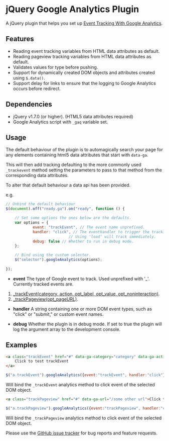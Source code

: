 jQuery Google Analytics Plugin
=========================

A jQuery plugin that helps you set up [Event Tracking With Google Analytics](https://developers.google.com/analytics/devguides/collection/gajs/eventTrackerGuide).


Features
--------

* Reading event tracking variables from HTML data attributes as default.
* Reading pageview tracking variables from HTML data attributes as default.
* Validates values for type before pushing.
* Support for dynamically created DOM objects and attributes created using `$.data()`.
* Support delay for links to ensure that the logging to Google Analytics occurs before redirect.

Dependencies
------------

* jQuery v1.7.0 (or higher). (HTML5 data attributes required)
* Google Analytics script with `_gaq` variable set.

Usage
-----
The default behaviour of the plugin is to automagically search your page for any elements containing html5 data attributes that start with `data-ga`.

This will then add tracking defaulting to the more commonly used `_trackevent` method setting the parameters to pass to that method from the corresponding data attributes.

To alter that default behaviour a data api has been provided.

e.g.

``` js
// Unbind the default behaviour
$(document).off("ready.ga").on("ready", function () {

    // Set some options the ones below are the defaults.
    var options = {
            event: "trackEvent", // The event name unprefixed. 
            handler: "click", // The eventhandler to trigger the tracking. 
                            // Using 'load' will track immediately.
            debug: false // Whether to run in debug mode.
    };

    // Bind using the custom selector.        
    $("selector").googleAnalytics(options);
       
});
``` 

 - **event**
   The type of Google event to track. Used unprefixed with '_'. Currently tracked events are.

  1. [_trackEvent(category, action, opt_label, opt_value, opt_noninteraction)](https://developers.google.com/analytics/devguides/collection/gajs/eventTrackerGuide).
  2. [_trackPageview(opt_pageURL)](https://developers.google.com/analytics/devguides/collection/gajs/methods/gaJSApiBasicConfiguration#_gat.GA_Tracker_._trackPageview).

 - **handler**
   A string containing one or more DOM event types, such as "click" or "submit," or custom event names.

 - **debug**
   Whether the plugin is in debug mode. If set to true the plugin will log the argument array to the development console.

 
Examples
-----
``` html
<a class="trackEvent" href="#" data-ga-category="category" data-ga-action="action"  data-ga-label="label" >
    Click to test trackEvent
</a>
```
``` js
$("a.trackEvent").googleAnalytics({event:"trackEvent", handler:"click"});
```

Will bind the `_trackEvent` analytics method to click event of the selected DOM object.
``` html
<a class="trackPageview" href="#" data-ga-url="/some other url">Click to test trackPageview</a>
``` 
``` js
$("a.trackPageview").googleAnalytics({event:"trackPageview", handler:"click"});    
```
	
Will bind the `_trackPageview` analytics method to click event of the selected DOM object.

Please use the [GitHub issue tracker](https://github.com/JimBobSquarePants/jQuery-Google-Analytics-Plugin/issues) for bug
reports and feature requests.

